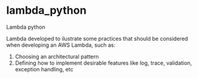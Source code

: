 # lambda_python
Lambda python

Lambda developed to ilustrate some practices that should be considered when developing an AWS Lambda, such as:
1. Choosing an architectural pattern
2. Defining how to implement desirable features like log, trace, validation, exception handling, etc